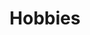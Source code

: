 ---
layout: profiles
permalink: /hobbies/
title: Hobbies
description: Discover what keeps me inspired and engaged beyond the code
nav: true
nav_order: 7

profiles:
  # if you want to include more than one profile, just replicate the following block
  # and create one content file for each profile inside _pages/
  - align: left
    image: h_synth.jpg
    content: hobby_keyboard.md
    image_circular: true
    more_info: >
      <p><center>H3 music room</center></p>
  - align: right
    image: h_zori.jpg
    content: hobby_anime.md
    image_circular: true
    more_info: >
      <p><center>Baka Marimo</center></p>
  - align: left
    image: h_irctc.jpg
    content: hobby_railway.md
    image_circular: true
    more_info: >
      <p><center>CSMT Mumbai</center></p>
  - align: right
    image: h_ironman.jpg
    content: hobby_marvel.md
    image_circular: true
    more_info: >
      <p><center>I am Ironman</center></p>
  - align: left
    image: h_cricket.jpg
    content: hobby_cricket.md
    image_circular: true
    more_info: >
      <p><center>Playing cricket in H2</center></p>
---